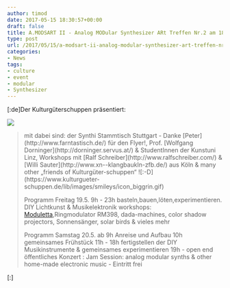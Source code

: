 ```yaml
---
author: timod
date: 2017-05-15 18:30:57+00:00
draft: false
title: A.MODSART II - Analog MODular Synthesizer ARt Treffen Nr.2 am 18.&19.5.2017
type: post
url: /2017/05/15/a-modsart-ii-analog-modular-synthesizer-art-treffen-nr-2-am-18-19-5-2017/
categories:
- News
tags:
- culture
- event
- modular
- Synthesizer
---
```


[:de]Der Kulturgüterschuppen präsentiert:

[![](https://www.fablab-neckar-alb.org/wp-content/uploads/2017/05/modsart2-300x263.jpg)
](https://www.fablab-neckar-alb.org/wp-content/uploads/2017/05/modsart2.jpg)


<blockquote>mit dabei sind:
der Synthi Stammtisch Stuttgart - Danke [Peter](http://www.farntastisch.de/) für den Flyer!, Prof. [Wolfgang Dorninger](http://dorninger.servus.at/) & StudentInnen der Kunstuni Linz, Workshops mit [Ralf Schreiber](http://www.ralfschreiber.com/) & [Willi Sauter](http://www.xn--klangbaukln-zfb.de/) aus Köln & many other „friends of Kulturgüter-schuppen“ ![:-D](https://www.kulturgueter-schuppen.de/lib/images/smileys/icon_biggrin.gif)

Programm Freitag 19.5.
9h - 23h basteln,bauen,löten,experimentieren. DIY Lichtkunst & Musikelektronik workshops:
[Moduletta](http://zukunftsmusik.fm/project/klaus-rindtorff/),Ringmodulator RM398, dada-machines, color shadow projectors, Sonnensänger, solar birds & vieles mehr

Programm Samstag 20.5.
ab 9h Anreise und Aufbau
10h gemeinsames Frühstück
11h - 18h fertigstellen der DIY Musikinstrumente & gemeinsames experimentieren
19h - open end öffentliches Konzert :
Jam Session: analog modular synths & other home-made electronic music - Eintritt frei

</blockquote>

[:]
